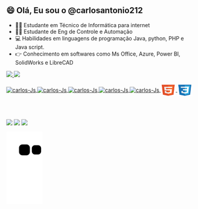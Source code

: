 ## 😄 Olá, Eu sou o @carlosantonio212
- 👨‍💻 Estudante em Técnico de Informática para internet
- 👨‍🎓 Estudante de Eng de Controle e Automação
- 💻 Habilidades em linguagens de programação Java, python, PHP e Java script. 
- 👉 Conhecimento em softwares como Ms Office, Azure, Power BI, SolidWorks e LibreCAD


<a href="https://github.com/carlosantonio212">
  <img height="180em" src="https://github-readme-stats.vercel.app/api?username=carlosantonio212&show_icons=true&theme=dark&include_all_commits=true&count_private=true"/>
  <img height="180em" src="https://github-readme-stats.vercel.app/api/top-langs/?username=carlosantonio212&layout=compact&langs_count=7&theme=dracula"/>
</div>

<div style="display: inline_block"><br>
  <img  align="center" alt="carlos-Js" height="30" width="40" src="https://cdn.jsdelivr.net/gh/devicons/devicon/icons/java/java-original.svg" /> 
  <img align="center" alt="carlos-Js" height="30" width="40" src="https://cdn.jsdelivr.net/gh/devicons/devicon/icons/python/python-original-wordmark.svg" />
  <img  align="center" alt="carlos-Js" height="30" width="40" src="https://cdn.jsdelivr.net/gh/devicons/devicon/icons/php/php-plain.svg" /> 
   <img  align="center" alt="carlos-Js" height="30" width="40" src="https://cdn.jsdelivr.net/gh/devicons/devicon/icons/javascript/javascript-original.svg" />
  <img  align="center" alt="carlos-Js" height="30" width="40" src="https://cdn.jsdelivr.net/gh/devicons/devicon/icons/c/c-plain.svg" />
  <img align="center" alt="Rafa-HTML" height="30" width="40" src="https://raw.githubusercontent.com/devicons/devicon/master/icons/html5/html5-original.svg">
  <img align="center" alt="Rafa-CSS" height="30" width="40" src="https://raw.githubusercontent.com/devicons/devicon/master/icons/css3/css3-original.svg">
  
 <br> </br>
 
</div>

<div>

<a href="https://instagram.com/mykarlim" target="_blank"><img src="https://img.shields.io/badge/-Instagram-%23E4405F?style=for-the-badge&logo=instagram&logoColor=white" target="_blank"></a>
<a href = "mailto:carlosantonioss212@gmail.com"><img src="https://img.shields.io/badge/-Gmail-%23333?style=for-the-badge&logo=gmail&logoColor=white" target="_blank"></a>
<a href="https://www.linkedin.com/in/carlos-ant%C3%B4nio-681729221" target="_blank"><img src="https://img.shields.io/badge/-LinkedIn-%230077B5?style=for-the-badge&logo=linkedin&logoColor=white" target="_blank"></a> 
 
  ![Snake animation](https://github.com/rafaballerini/rafaballerini/blob/output/github-contribution-grid-snake.svg)

</div>
